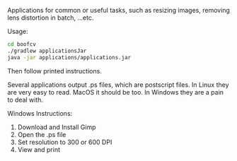 Applications for common or useful tasks, such as resizing images, removing lens distortion in batch, ...etc.

Usage:

```bash
cd boofcv
./gradlew applicationsJar
java -jar applications/applications.jar
```

Then follow printed instructions.

Several applications output .ps files, which are postscript files. In Linux they are very easy to read. MacOS it should be too. In Windows they are a pain to deal with.

Windows Instructions:
1) Download and Install Gimp
2) Open the .ps file
3) Set resolution to 300 or 600 DPI
4) View and print

